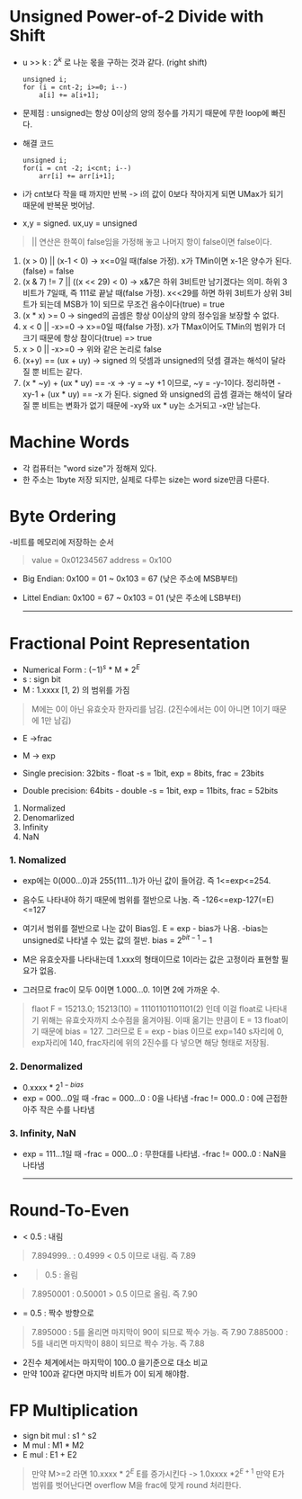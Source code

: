 # Unsigned Power-of-2 Divide with Shift
-  u >> k : $2^k$ 로 나눈 몫을 구하는 것과 같다. (right shift)


    ```
    unsigned i;
    for (i = cnt-2; i>=0; i--)
	    a[i] += a[i+1];
    ```
- 문제점 : unsigned는 항상 0이상의 양의 정수를 가지기 때문에 무한 loop에 빠진다.

- 해결 코드
    ```
    unsigned i;
    for(i = cnt -2; i<cnt; i--)
		arr[i] += arr[i+1];
    ```
- i가 cnt보다 작을 때 까지만 반복 -> i의 값이 0보다 작아지게 되면 UMax가 되기 때문에 반복문 벗어남.

- x,y = signed. ux,uy = unsigned
> || 연산은 한쪽이 false임을 가정해 놓고 나머지 항이 false이면 false이다.

1.  (x > 0) || (x-1 < 0)
	   -> x<=0일 때(false 가정). x가 TMin이면 x-1은 양수가 된다.(false) = false
2.  (x & 7) != 7 || ((x << 29) < 0)
	   -> x&7은 하위 3비트만 남기겠다는 의미. 하위 3비트가 7일때, 즉 111로 끝날 때(false 가정). x<<29를 하면 하위 3비트가 상위 3비트가 되는데 MSB가 1이 되므로 무조건 음수이다(true) = true 
3.  (x * x) >= 0
	   -> singed의 곱셈은 항상 0이상의 양의 정수임을 보장할 수 없다.
4.  x < 0 || -x>=0
	   -> x>=0일 때(false 가정). x가 TMax이어도 TMin의 범위가 더 크기 때문에 항상 참이다(true) => true
5.  x > 0 || -x>=0
	   -> 위와 같은 논리로 false
6.  (x+y) == (ux + uy)
	   -> signed 의 덧셈과 unsigned의 덧셈 결과는 해석이 달라질 뿐 비트는 같다.
7.  (x * ~y) + (ux * uy) == -x
	   -> -y = ~y +1 이므로, ~y = -y-1이다. 정리하면 -xy-1 + (ux * uy) == -x
	   가 된다. signed 와 unsigned의 곱셈 결과는 해석이 달라질 뿐 비트는 변화가 없기 때문에 -xy와 ux * uy는 소거되고 -x만 남는다.

# Machine Words
- 각 컴퓨터는 "word size"가 정해져 있다.
- 한 주소는 1byte 저장   되지만, 실제로 다루는 size는 word size만큼 다룬다.

# Byte Ordering
-비트를 메모리에 저장하는 순서
> value  = 0x01234567
> address = 0x100
- Big Endian: 0x100 = 01 ~ 0x103 = 67 (낮은 주소에 MSB부터)
- Littel Endian:  0x100 = 67 ~ 0x103 = 01 (낮은 주소에 LSB부터)

  
  ---


# Fractional Point Representation
- Numerical Form : $(-1)^s$ * M * $2^E$ 
- s : sign bit
- M : 1.xxxx [1, 2) 의 범위를 가짐
>M에는 0이 아닌 유효숫자 한자리를 남김. (2진수에서는 0이 아니면 1이기 때문에 1만 남김)
- E ->frac
- M -> exp

- Single precision: 32bits - float
	-s = 1bit, exp = 8bits,  frac = 23bits
- Double precision: 64bits - double
	-s = 1bit, exp = 11bits, frac = 52bits

1. Normalized
2. Denomarlized
3. Infinity
4. NaN

### 1. Nomalized
- exp에는 0(000...0)과 255(111...1)가 아닌 값이 들어감. 즉 1<=exp<=254.
- 음수도 나타내야 하기 때문에 범위를 절반으로 나눔.
  즉 -126<=exp-127(=E)<=127
- 여기서 범위를 절반으로 나눈 값이 Bias임. E = exp - bias가 나옴.
	-bias는 unsigned로 나타낼 수 있는 값의 절반. 
	bias = $2^{bit-1}-1$ 
	
- M은 유효숫자를 나타내는데 1.xxx의 형태이므로 1이라는 값은 고정이라 표현할 필요가 없음.
- 그러므로 frac이 모두 0이면 1.000...0. 1이면 2에 가까운 수.

> flaot F = 15213.0;
> 15213(10) = 11101101101101(2) 인데 이걸 float로 나타내기 위해는
> 유효숫자까지 소수점을 옮겨야됨. 이때 옮기는 만큼이 E = 13
> float이기 때문에 bias = 127. 그러므로 E = exp - bias 이므로 exp=140
> s자리에 0, exp자리에 140, frac자리에 위의 2진수를 다 넣으면
> 해당 형태로 저장됨. 
### 2. Denormalized
- 0.xxxx * $2^{1-bias}$
- exp = 000...0일 때
	-frac = 000...0 : 0을 나타냄
	-frac != 000..0 : 0에 근접한 아주 작은 수를 나타냄

### 3. Infinity, NaN
- exp = 111...1일 때
	-frac = 000...0 : 무한대를 나타냄.
	-frac != 000..0 : NaN을 나타냄



   ---


# Round-To-Even

- < 0.5 : 내림
> 7.894999.. : 0.4999 < 0.5 이므로 내림. 즉 7.89
- > 0.5 : 올림
> 7.8950001 : 0.50001 > 0.5 이므로 올림. 즉 7.90
- = 0.5 : 짝수 방향으로
> 7.895000 : 5를 올리면 마지막이 90이 되므로 짝수 가능. 즉 7.90
> 7.885000 : 5를 내리면 마지막이 88이 되므로 짝수 가능. 즉 7.88


- 2진수 체계에서는 마지막이 100..0 을기준으로 대소 비교
- 만약 100과 같다면 마지막 비트가 0이 되게 해야함.

# FP Multiplication

- sign bit mul : s1 ^ s2
- M mul : M1 * M2
- E mul : E1 + E2

> 만약 M>=2 라면 10.xxxx * $2^E$  E를 증가시킨다 -> 1.0xxxx *$2^{E+1}$ 
> 만약 E가 범위를 벗어난다면 overflow
> M을 frac에 맞게 round 처리한다. 